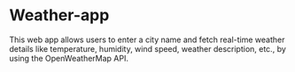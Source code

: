 # Weather-app
This web app allows users to enter a city name and fetch real-time weather details like temperature, humidity, wind speed, weather description, etc., by using the OpenWeatherMap API.
